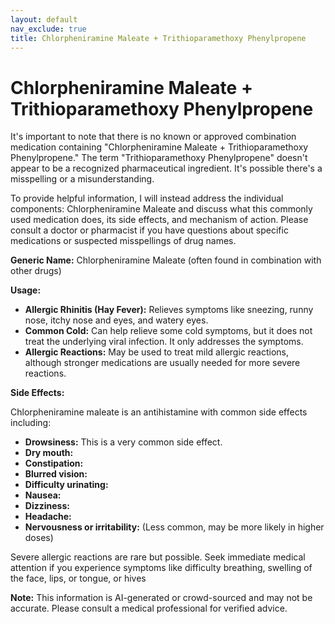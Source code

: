 ```yaml
---
layout: default
nav_exclude: true
title: Chlorpheniramine Maleate + Trithioparamethoxy Phenylpropene
---
```


# Chlorpheniramine Maleate + Trithioparamethoxy Phenylpropene

It's important to note that there is no known or approved combination medication containing "Chlorpheniramine Maleate + Trithioparamethoxy Phenylpropene."  The term "Trithioparamethoxy Phenylpropene" doesn't appear to be a recognized pharmaceutical ingredient.  It's possible there's a misspelling or a misunderstanding.

To provide helpful information, I will instead address the individual components: Chlorpheniramine Maleate and discuss what this commonly used medication does, its side effects, and mechanism of action.  Please consult a doctor or pharmacist if you have questions about specific medications or suspected misspellings of drug names.

**Generic Name:** Chlorpheniramine Maleate (often found in combination with other drugs)


**Usage:**

* **Allergic Rhinitis (Hay Fever):**  Relieves symptoms like sneezing, runny nose, itchy nose and eyes, and watery eyes.
* **Common Cold:**  Can help relieve some cold symptoms, but it does not treat the underlying viral infection.  It only addresses the symptoms.
* **Allergic Reactions:** May be used to treat mild allergic reactions, although stronger medications are usually needed for more severe reactions.


**Side Effects:**

Chlorpheniramine maleate is an antihistamine with common side effects including:

* **Drowsiness:** This is a very common side effect.
* **Dry mouth:**
* **Constipation:**
* **Blurred vision:**
* **Difficulty urinating:**
* **Nausea:**
* **Dizziness:**
* **Headache:**
* **Nervousness or irritability:** (Less common, may be more likely in higher doses)

Severe allergic reactions are rare but possible.  Seek immediate medical attention if you experience symptoms like difficulty breathing, swelling of the face, lips, or tongue, or hives

**Note:** This information is AI-generated or crowd-sourced and may not be accurate. Please consult a medical professional for verified advice.